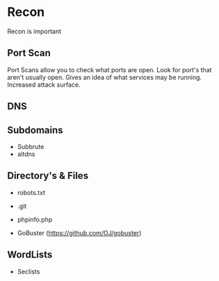 # Recon

Recon is important 

## Port Scan
Port Scans allow you to check what ports are open. Look for port's that aren't usually open. Gives an idea of what services may be running. Increased attack surface.

## DNS

## Subdomains

- Subbrute
- altdns

## Directory's & Files

- robots.txt
- .git
- phpinfo.php

- GoBuster (https://github.com/OJ/gobuster)

## WordLists

- Seclists
